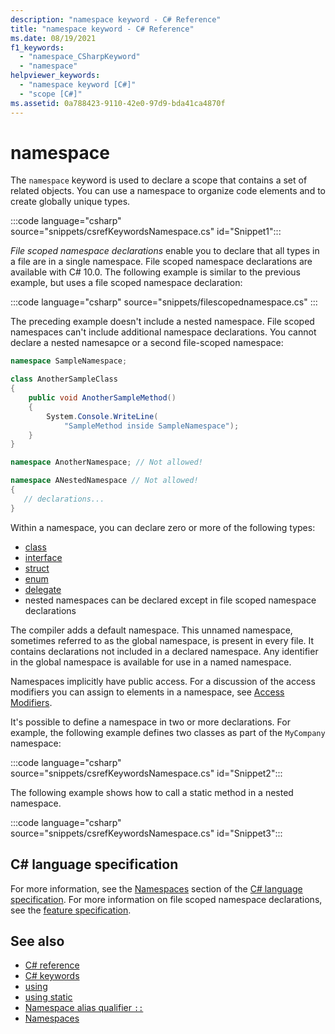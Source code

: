 ```yaml
---
description: "namespace keyword - C# Reference"
title: "namespace keyword - C# Reference"
ms.date: 08/19/2021
f1_keywords: 
  - "namespace_CSharpKeyword"
  - "namespace"
helpviewer_keywords: 
  - "namespace keyword [C#]"
  - "scope [C#]"
ms.assetid: 0a788423-9110-42e0-97d9-bda41ca4870f
---
```

# namespace

The `namespace` keyword is used to declare a scope that contains a set of related objects. You can use a namespace to organize code elements and to create globally unique types.

:::code language="csharp" source="snippets/csrefKeywordsNamespace.cs" id="Snippet1":::

*File scoped namespace declarations* enable you to declare that all types in a file are in a single namespace. File scoped namespace declarations are available with C# 10.0. The following example is similar to the previous example, but uses a file scoped namespace declaration:

:::code language="csharp" source="snippets/filescopednamespace.cs" :::

The preceding example doesn't include a nested namespace. File scoped namespaces can't include additional namespace declarations. You cannot declare a nested namesapce or a second file-scoped namespace:

```csharp
namespace SampleNamespace;

class AnotherSampleClass
{
    public void AnotherSampleMethod()
    {
        System.Console.WriteLine(
            "SampleMethod inside SampleNamespace");
    }
}

namespace AnotherNamespace; // Not allowed!

namespace ANestedNamespace // Not allowed!
{
   // declarations...
}
```

Within a namespace, you can declare zero or more of the following types:

- [class](class.md)
- [interface](interface.md)
- [struct](../builtin-types/struct.md)
- [enum](../builtin-types/enum.md)
- [delegate](../builtin-types/reference-types.md#the-delegate-type)
- nested namespaces can be declared except in file scoped namespace declarations

The compiler adds a default namespace. This unnamed namespace, sometimes referred to as the global namespace, is present in every file. It contains declarations not included in a declared namespace. Any identifier in the global namespace is available for use in a named namespace.

Namespaces implicitly have public access. For a discussion of the access modifiers you can assign to elements in a namespace, see [Access Modifiers](access-modifiers.md).

It's possible to define a namespace in two or more declarations. For example, the following example defines two classes as part of the `MyCompany` namespace:

:::code language="csharp" source="snippets/csrefKeywordsNamespace.cs" id="Snippet2":::

The following example shows how to call a static method in a nested namespace.

:::code language="csharp" source="snippets/csrefKeywordsNamespace.cs" id="Snippet3":::

## C# language specification

For more information, see the [Namespaces](~/_csharplang/spec/namespaces.md) section of the [C# language specification](~/_csharplang/spec/introduction.md).
For more information on file scoped namespace declarations, see the [feature specification](~/_csharplang/proposals/csharp-10.0/file-scoped-namespaces.md).

## See also

- [C# reference](../index.md)
- [C# keywords](index.md)
- [using](using-directive.md)
- [using static](using-static.md)
- [Namespace alias qualifier `::`](../operators/namespace-alias-qualifier.md)
- [Namespaces](../../fundamentals/types/namespaces.md)
